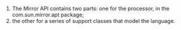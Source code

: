 
1. The Mirror API contains two parts: one for the processor, in the com.sun.mirror.apt package;
2. the other for a series of support classes that model the language.
